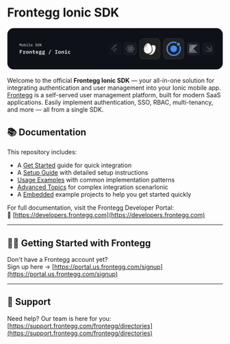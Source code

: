 # Frontegg Ionic SDK
![Frontegg_Ionic_SDK](/images/frontegg-ionic.png)

Welcome to the official **Frontegg Ionic SDK** — your all-in-one solution for
integrating authentication and user management into your Ionic mobile
app. [Frontegg](https://frontegg.com/) is a self-served user management platform, built for modern
SaaS applications. Easily implement authentication, SSO, RBAC, multi-tenancy, and more — all from a
single SDK.

## 📚 Documentation

This repository includes:

- A [Get Started](/docs/getting-started.md) guide for quick integration
- A [Setup Guide](/docs/setup.md) with detailed setup instructions
- [Usage Examples](/docs/usage.md) with common implementation patterns
- [Advanced Topics](/docs/advanced.md) for complex integration scenarIonic
- A [Embedded](/example]) example projects to help you get started quickly

For full documentation, visit the Frontegg Developer Portal:  
🔗 [https://developers.frontegg.com](https://developers.frontegg.com)

---

## 🧑‍💻 Getting Started with Frontegg

Don't have a Frontegg account yet?  
Sign up here → [https://portal.us.frontegg.com/signup](https://portal.us.frontegg.com/signup)

---

## 💬 Support

Need help? Our team is here for you:  
[https://support.frontegg.com/frontegg/directories](https://support.frontegg.com/frontegg/directories)

